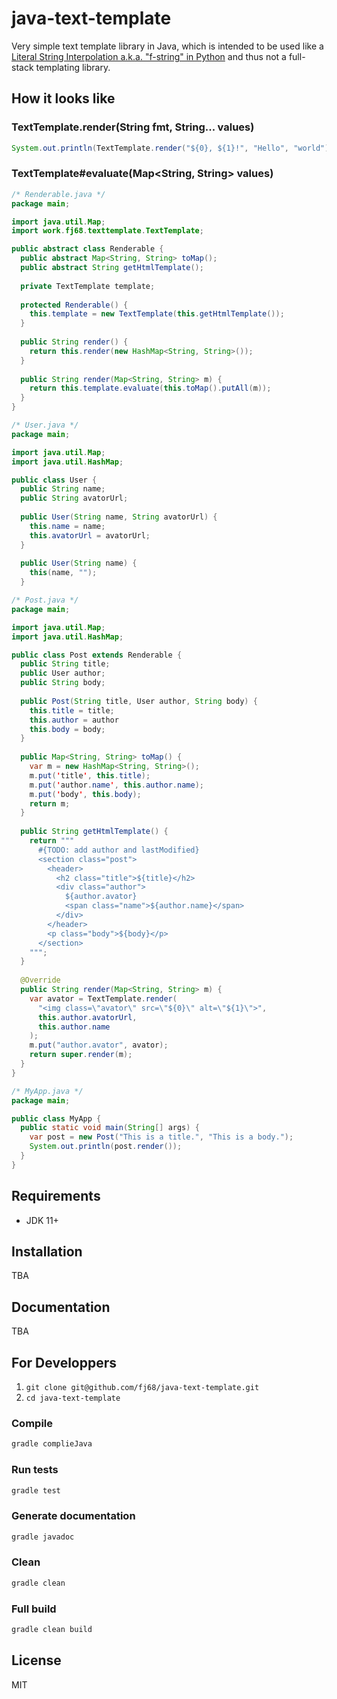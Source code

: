 # java-text-template

Very simple text template library in Java, which is intended to be used like a [Literal String Interpolation a.k.a. "f-string" in Python](https://peps.python.org/pep-0498/) and thus not a full-stack templating library.

## How it looks like

### TextTemplate.render(String fmt, String... values)

```java
System.out.println(TextTemplate.render("${0}, ${1}!", "Hello", "world"));
```

### TextTemplate#evaluate(Map<String, String> values)

```java
/* Renderable.java */
package main;

import java.util.Map;
import work.fj68.texttemplate.TextTemplate;

public abstract class Renderable {
  public abstract Map<String, String> toMap();
  public abstract String getHtmlTemplate();
  
  private TextTemplate template;
  
  protected Renderable() {
    this.template = new TextTemplate(this.getHtmlTemplate());
  }
  
  public String render() {
    return this.render(new HashMap<String, String>());
  }
  
  public String render(Map<String, String> m) {
    return this.template.evaluate(this.toMap().putAll(m));
  }
}
```

```java
/* User.java */
package main;

import java.util.Map;
import java.util.HashMap;

public class User {
  public String name;
  public String avatorUrl;
  
  public User(String name, String avatorUrl) {
    this.name = name;
    this.avatorUrl = avatorUrl;
  }
  
  public User(String name) {
    this(name, "");
  }
```  

```java
/* Post.java */
package main;

import java.util.Map;
import java.util.HashMap;

public class Post extends Renderable {
  public String title;
  public User author;
  public String body;
  
  public Post(String title, User author, String body) {
    this.title = title;
    this.author = author
    this.body = body;
  }
  
  public Map<String, String> toMap() {
    var m = new HashMap<String, String>();
    m.put('title', this.title);
    m.put('author.name', this.author.name);
    m.put('body', this.body);
    return m;
  }
  
  public String getHtmlTemplate() {
    return """
      #{TODO: add author and lastModified}
      <section class="post">
        <header>
          <h2 class="title">${title}</h2>
          <div class="author">
            ${author.avator}
            <span class="name">${author.name}</span>
          </div>
        </header>
        <p class="body">${body}</p>
      </section>
    """;
  }
  
  @Override
  public String render(Map<String, String> m) {
    var avator = TextTemplate.render(
      "<img class=\"avator\" src=\"${0}\" alt=\"${1}\">",
      this.author.avatorUrl,
      this.author.name
    );
    m.put("author.avator", avator);
    return super.render(m);
  }
}
```

```java
/* MyApp.java */
package main;

public class MyApp {
  public static void main(String[] args) {
    var post = new Post("This is a title.", "This is a body.");
    System.out.println(post.render());
  }
}
```

## Requirements

- JDK 11+

## Installation

TBA

## Documentation

TBA

## For Developpers

1. `git clone git@github.com/fj68/java-text-template.git`
2. `cd java-text-template`

### Compile

```sh
gradle complieJava
```

### Run tests

```sh
gradle test
```

### Generate documentation

```sh
gradle javadoc
```

### Clean

```sh
gradle clean
```

### Full build

```sh
gradle clean build
```

## License

MIT
